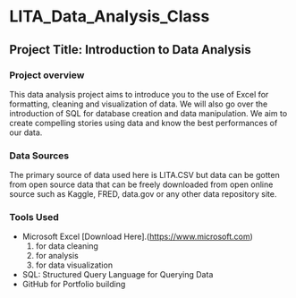 # LITA_Data_Analysis_Class

## Project Title: Introduction to Data Analysis

### Project overview

This data analysis project aims to introduce you to the use of Excel for formatting, cleaning and visualization of data. We will also go over the introduction of SQL for database creation and data manipulation. We aim to create compelling stories using data and know the best performances of our data.

### Data Sources

The primary source of data used here is LITA.CSV but data can be gotten from open source data that can be freely downloaded from open online source such as Kaggle, FRED, data.gov or any other data repository site.

### Tools Used

- Microsoft Excel [Download Here].(https://www.microsoft.com)
  1. for data cleaning
  2. for analysis
  3. for data visualization
- SQL: Structured Query Language for Querying Data
- GitHub for Portfolio building

